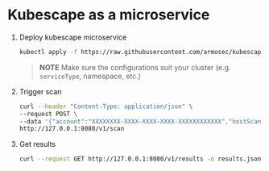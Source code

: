 # Kubescape as a microservice

1. Deploy kubescape microservice
    ```bash
    kubectl apply -f https://raw.githubusercontent.com/armosec/kubescape/master/httphandler/examples/prometheus/kubescape.yaml
    ```
    > **NOTE** Make sure the configurations suit your cluster (e.g. `serviceType`, namespace, etc.)

2. Trigger scan
    ```bash
    curl --header "Content-Type: application/json" \
    --request POST \
    --data '{"account":"XXXXXXXX-XXXX-XXXX-XXXX-XXXXXXXXXXXX","hostScanner":true, "submit":true}' \
    http://127.0.0.1:8080/v1/scan
    ```

3. Get results
    ```bash
    curl --request GET http://127.0.0.1:8080/v1/results -o results.json
    ```
